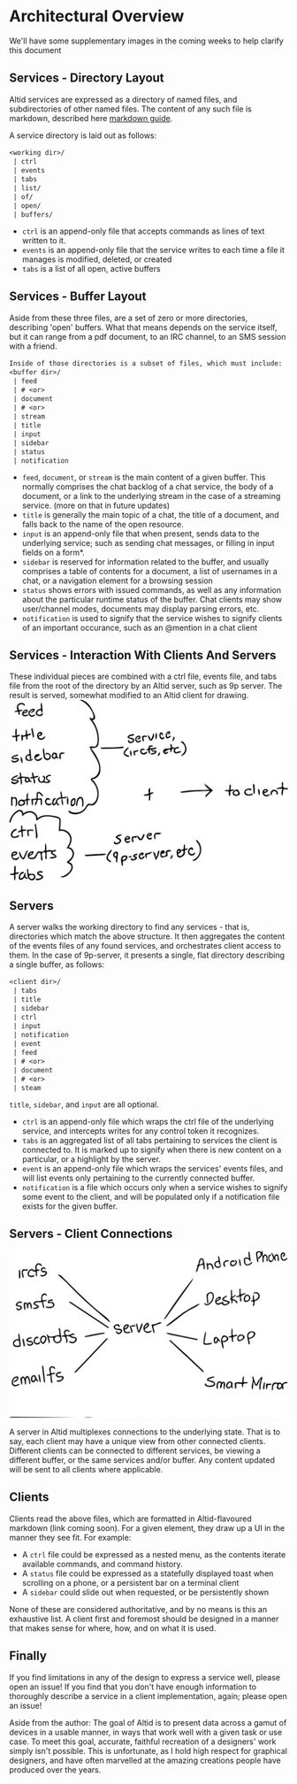 # Architectural Overview

We'll have some supplementary images in the coming weeks to help clarify this document

## Services - Directory Layout

Altid services are expressed as a directory of named files, and subdirectories of other named files. The content of any such file is markdown, described here [markdown guide](markdown.md).

A service directory is laid out as follows:

```
<working dir>/
 | ctrl
 | events
 | tabs
 | list/
 | of/
 | open/
 | buffers/
```

 - `ctrl` is an append-only file that accepts commands as lines of text written to it.
 - `events` is an append-only file that the service writes to each time a file it manages is modified, deleted, or created
 - `tabs` is a list of all open, active buffers

## Services - Buffer Layout

Aside from these three files, are a set of zero or more directories, describing 'open' buffers. What that means depends on the service itself, but it can range from a pdf document, to an IRC channel, to an SMS session with a friend.

```
Inside of those directories is a subset of files, which must include:
<buffer dir>/
 | feed
 | # <or>
 | document
 | # <or>
 | stream
 | title
 | input
 | sidebar
 | status
 | notification
```

 - `feed`, `document`, or `stream` is the main content of a given buffer. This normally comprises the chat backlog of a chat service, the body of a document, or a link to the underlying stream in the case of a streaming service. (more on that in future updates)
 - `title` is generally the main topic of a chat, the title of a document, and falls back to the name of the open resource.
 - `input` is an append-only file that when present, sends data to the underlying service; such as sending chat messages, or filling in input fields on a form*.
 - `sidebar` is reserved for information related to the buffer, and usually comprises a table of contents for a document, a list of usernames in a chat, or a navigation element for a browsing session
 - `status` shows errors with issued commands, as well as any information about the particular runtime status of the buffer. Chat clients may show user/channel modes, documents may display parsing errors, etc.
 - `notification` is used to signify that the service wishes to signify clients of an important occurance, such as an @mention in a chat client

## Services - Interaction With Clients And Servers
These individual pieces are combined with a ctrl file, events file, and tabs file from the root of the directory by an Altid server, such as 9p server.
The result is served, somewhat modified to an Altid client for drawing.
![Example of creating a client view](images/1554913892117.jpg)

## Servers

A server walks the working directory to find any services - that is, directories which match the above structure. It then aggregates the content of the events files of any found services, and orchestrates client access to them. In the case of 9p-server, it presents a single, flat directory describing a single buffer, as follows:

```
<client dir>/
 | tabs
 | title
 | sidebar
 | ctrl
 | input
 | notification
 | event
 | feed
 | # <or>
 | document
 | # <or>
 | steam
```

`title`, `sidebar`, and `input` are all optional.

 - `ctrl` is an append-only file which wraps the ctrl file of the underlying service, and intercepts writes for any control token it recognizes.
 - `tabs` is an aggregated list of all tabs pertaining to services the client is connected to. It is marked up to signify when there is new content on a particular, or a highlight by the server.
 - `event` is an append-only file which wraps the services' events files, and will list events only pertaining to the currently connected buffer.
 - `notification` is a file which occurs only when a service wishes to signify some event to the client, and will be populated only if a notification file exists for the given buffer.

## Servers - Client Connections

![servers services and clients](images/1554827913305.jpg)

A server in Altid multiplexes connections to the underlying state. That is to say, each client may have a unique view from other connected clients. Different clients can be connected to different services, be viewing a different buffer, or the same services and/or buffer. Any content updated will be sent to all clients where applicable.

## Clients

Clients read the above files, which are formatted in Altid-flavoured markdown (link coming soon). For a given element, they draw up a UI in the manner they see fit.
For example:
 - A `ctrl` file could be expressed as a nested menu, as the contents iterate available commands, and command history. 
 - A `status` file could be expressed as a statefully displayed toast when scrolling on a phone, or a persistent bar on a terminal client
 - A `sidebar` could slide out when requested, or be persistently shown

None of these are considered authoritative, and by no means is this an exhaustive list. A client first and foremost should be designed in a manner that makes sense for where, how, and on what it is used. 

## Finally

If you find limitations in any of the design to express a service well, please open an issue!
If you find that you don't have enough information to thoroughly describe a service in a client implementation, again; please open an issue!

Aside from the author: 
The goal of Altid is to present data across a gamut of devices in a usable manner, in ways that work well with a given task or use case. To meet this goal, accurate, faithful recreation of a designers' work simply isn't possible. This is unfortunate, as I hold high respect for graphical designers, and have often marvelled at the amazing creations people have produced over the years. 
